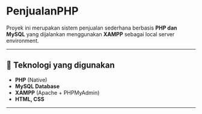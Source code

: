 # PenjualanPHP

Proyek ini merupakan sistem penjualan sederhana berbasis **PHP dan MySQL** yang dijalankan menggunakan **XAMPP** sebagai local server environment.  

---

## 🧰 Teknologi yang digunakan
- **PHP** (Native)
- **MySQL Database**
- **XAMPP** (Apache + PHPMyAdmin)
- **HTML, CSS**

---


